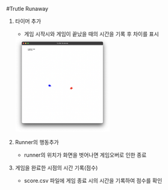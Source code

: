 #Trutle Runaway

1. 타이머 추가
    - 게임 시작시와 게임이 끝났을 때의 시간을 기록 후 차이를 표시
    <img src='./turtle_runaway.png' width='250px' height='250px' title='time'/>

2. Runner의 행동추가
    - runner의 위치가 화면을 벗어나면 게임오버로 인한 종료

3. 게임을 완료한 시점의 시간 기록(점수)
    - score.csv 파일에 게임 종료 시의 시간을 기록하여 점수를 확인